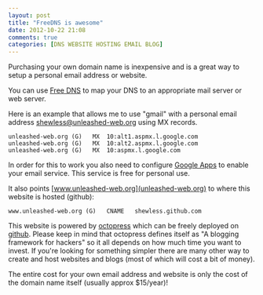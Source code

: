 ```yaml
---
layout: post
title: "FreeDNS is awesome"
date: 2012-10-22 21:08
comments: true
categories: [DNS WEBSITE HOSTING EMAIL BLOG]
---
```


Purchasing your own domain name is inexpensive and is a great way to setup a personal email address or website.

You can use [Free DNS](http://freedns.afraid.org/ "Free DNS") to map your DNS to an appropriate mail server or web server.

Here is an example that allows me to use "gmail" with a personal email address <shewless@unleashed-web.org> using MX records.  

	unleashed-web.org (G)	MX	10:alt1.aspmx.l.google.com
	unleashed-web.org (G)	MX	10:alt2.aspmx.l.google.com
	unleashed-web.org (G)	MX	10:aspmx.l.google.com

In order for this to work you also need to configure [Google Apps](http://support.google.com/a/bin/answer.py?hl=en&answer=57919) to enable your email service.  This service is free for personal use.

It also points [www.unleashed-web.org](unleashed-web.org) to where this website is hosted (github):

	www.unleashed-web.org (G)	CNAME	shewless.github.com

This website is powered by [octopress](www.octopress.org) which can be freely deployed on [github](www.github.com).  Please keep in mind that octopress defines itself as "A blogging framework for hackers" so it all depends on how much time you want to invest.  If you're looking for something simpler there are many other way to create and host websites and blogs (most of which will cost a bit of money). 

The entire cost for your own email address and website is only the cost of the domain name itself (usually approx $15/year)!
